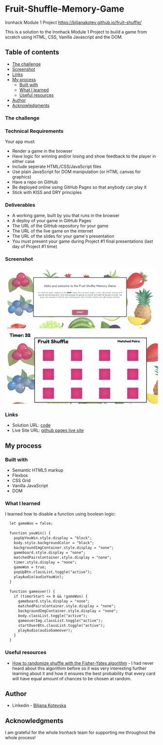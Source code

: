 # Fruit-Shuffle-Memory-Game
 Ironhack Module 1 Project
https://biljanakotev.github.io/fruit-shuffle/


This is a solution to the Ironhack Module 1 Project to build a game from scratch using HTML, CSS, Vanilla Javascript and the DOM.

## Table of contents

  - [The challenge](#the-challenge)
  - [Screenshot](#screenshot)
  - [Links](#links)
- [My process](#my-process)
  - [Built with](#built-with)
  - [What I learned](#what-i-learned)
  - [Useful resources](#useful-resources)
- [Author](#author)
- [Acknowledgments](#acknowledgments)

### The challenge

### Technical Requirements

Your app must:

- Render a game in the browser
- Have logic for winning and/or losing and show feedback to the player in either case
- Include seperate HTML/CSS/JavaScript files
- Use plain JavaScript for DOM manipulation (or HTML canvas for graphics)
- Have a repo on GitHub
- Be deployed online using GitHub Pages so that anybody can play it
- Stick with KISS and DRY principles

### Deliverables

- A working game, built by you that runs in the browser
- A deploy of your game in GitHub Pages
- The URL of the GitHub repository for your game
- The URL of the live game on the internet
- The URL of the slides for your game's presentation
- You must present your game during Project #1 final presentations (last day of Project #1 time)

### Screenshot

![Screenshot of start page for Fruit Shuffle Memory Game](https://github.com/BiljanaKotev/fruit-shuffle/blob/main/images/screenshot.png?raw=true "Desktop Screenshot")
![Screenshot of start page for Fruit Shuffle Memory Game](https://github.com/BiljanaKotev/fruit-shuffle/blob/main/images/fruit-shuffle-screen.png?raw=true "Desktop Screenshot")



### Links

- Solution URL: [code](https://github.com/BiljanaKotev/fruit-shuffle/tree/main)
- Live Site URL: [github pages live site](https://biljanakotev.github.io/fruit-shuffle/)

## My process

### Built with

- Semantic HTML5 markup
- Flexbox
- CSS Grid
- Vanilla JavaScript
- DOM

### What I learned

I learned how to disable a function using boolean logic:
```
  let gameWon = false;

  function youWin() {
    popUpYouWin.style.display = "block";
    body.style.backgroundColor = "black";
    backgroundImgContainer.style.display = "none";
    gameboard.style.display = "none";
    matchedPairsContainer.style.display = "none";
    timer.style.display = "none";
    gameWon = true;
    popUpBtn.classList.toggle("active");
    playAudio(audioYouWin);
  }

  function gameover() {
    if (timerStart <= 0 && !gameWon) {
      gameboard.style.display = "none";
      matchedPairsContainer.style.display = "none";
      backgroundImgContainer.style.display = "none";
      body.classList.toggle("active");
      gameoverImg.classList.toggle("active");
      startOverBtn.classList.toggle("active");
      playAudio(audioGameover);
    }
  }
```

### Useful resources

- [How to randomize shuffle with the Fisher-Yates algorithm](https://stackoverflow.com/questions/2450954/how-to-randomize-shuffle-a-javascript-array) - I had never heard about this algorithim before so it was very interesting further learning about it and how it ensures the best probability that every card will have equal amount of chances to be chosen at random.

## Author

- Linkedin - [Biljana Kotevska](https://www.linkedin.com/in/biljana-kotevska/)


## Acknowledgments

I am grateful for the whole Ironhack team for supporting me throughout the whole process!
